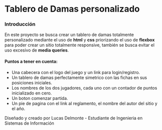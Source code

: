 # Tablero de Damas personalizado
### **Introducción**

En este proyecto se busca crear un tablero de damas totalmente personalizado mediante el uso de **html** y **css** priorizando el uso de **flexbox**
para poder crear un sitio totalmente responsive, también se busca evitar el uso excesivo de **media queries**.

#### Puntos a tener en cuenta:

* Una cabecera con el logo del juego y un link para login/registro.
* Un tablero de damas perfectamente simetrico con las fichas en sus posiciones iniciales.
* Los nombres de los dos jugadores, cada uno con un contador de puntos inicializado en cero.
* Un boton comenzar partida. 
* Un pie de pagina con el link al reglamento, el nombre del autor del sitio y el año.

Diseñado y creado por Lucas Delmonte - Estudiante de Ingenieria en Sistemas de Información